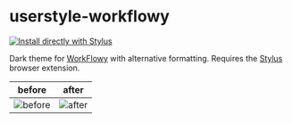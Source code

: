# userstyle-workflowy

[![Install directly with Stylus](https://img.shields.io/badge/Install%20directly%20with-Stylus-00adad.svg)](https://raw.githubusercontent.com/iliawnek/userstyle-workflowy/master/workflowy.user.styl)

Dark theme for [WorkFlowy] with alternative formatting.
Requires the [Stylus] browser extension.

before     |  after
:---------:|:---------:
![before]  |  ![after]

[before]: https://i.imgur.com/KU6VPJo.png
[after]: https://i.imgur.com/ru9f4uG.png
[WorkFlowy]: https://workflowy.com/#/b8538dfe3d51
[UserCSS]: https://github.com/openstyles/stylus/wiki/UserCSS
[Stylus]: https://github.com/openstyles/stylus
